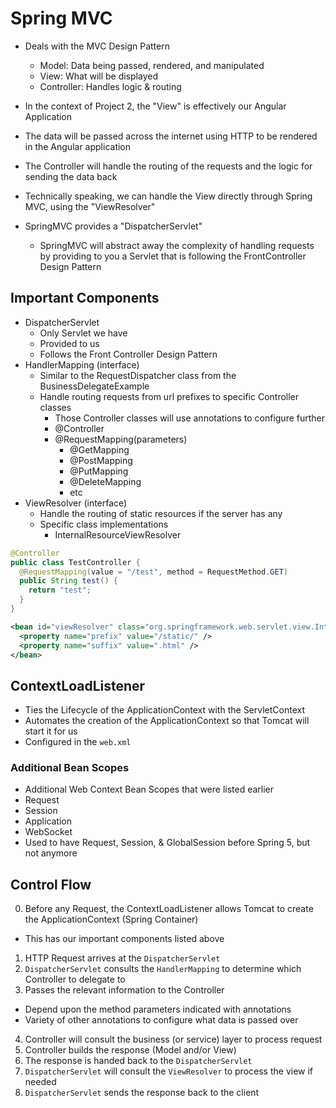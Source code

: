 # Spring MVC
- Deals with the MVC Design Pattern
  - Model: Data being passed, rendered, and manipulated
  - View: What will be displayed
  - Controller: Handles logic & routing
- In the context of Project 2, the "View" is effectively our Angular Application
- The data will be passed across the internet using HTTP to be rendered in the Angular application
- The Controller will handle the routing of the requests and the logic for sending the data back

- Technically speaking, we can handle the View directly through Spring MVC, using the "ViewResolver"

- SpringMVC provides a "DispatcherServlet"
  - SpringMVC will abstract away the complexity of handling requests by providing to you a Servlet that is following the FrontController Design Pattern

## Important Components
- DispatcherServlet
  - Only Servlet we have
  - Provided to us
  - Follows the Front Controller Design Pattern
- HandlerMapping (interface)
  - Similar to the RequestDispatcher class from the BusinessDelegateExample
  - Handle routing requests from url prefixes to specific Controller classes
    - Those Controller classes will use annotations to configure further
    - @Controller
    - @RequestMapping(parameters)
      - @GetMapping
      - @PostMapping
      - @PutMapping
      - @DeleteMapping
      - etc
- ViewResolver (interface)
  - Handle the routing of static resources if the server has any
  - Specific class implementations
    - InternalResourceViewResolver

```java
@Controller
public class TestController {
  @RequestMapping(value = "/test", method = RequestMethod.GET)
  public String test() {
    return "test";
  }
}
```

```xml
<bean id="viewResolver" class="org.springframework.web.servlet.view.InternalResourceViewResolver">
  <property name="prefix" value="/static/" />
  <property name="suffix" value=".html" />
</bean>
```

## ContextLoadListener
- Ties the Lifecycle of the ApplicationContext with the ServletContext
- Automates the creation of the ApplicationContext so that Tomcat will start it for us
- Configured in the `web.xml`

### Additional Bean Scopes
- Additional Web Context Bean Scopes that were listed earlier
- Request
- Session
- Application
- WebSocket
- Used to have Request, Session, & GlobalSession before Spring 5, but not anymore


## Control Flow
0. Before any Request, the ContextLoadListener allows Tomcat to create the ApplicationContext (Spring Container)
  - This has our important components listed above
1. HTTP Request arrives at the `DispatcherServlet`
2. `DispatcherServlet` consults the `HandlerMapping` to determine which Controller to delegate to
3. Passes the relevant information to the Controller
  - Depend upon the method parameters indicated with annotations
  - Variety of other annotations to configure what data is passed over
4. Controller will consult the business (or service) layer to process request
5. Controller builds the response (Model and/or View)
6. The response is handed back to the `DispatcherServlet`
7. `DispatcherServlet` will consult the `ViewResolver` to process the view if needed
8. `DispatcherServlet` sends the response back to the client
